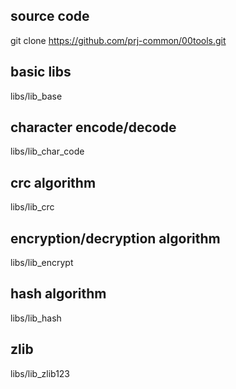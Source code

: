 ## source code  
git clone https://github.com/prj-common/00tools.git  

## basic libs  
libs/lib_base  

## character encode/decode  
libs/lib_char_code  

## crc algorithm  
libs/lib_crc  

## encryption/decryption algorithm  
libs/lib_encrypt  

## hash algorithm  
libs/lib_hash  

## zlib  
libs/lib_zlib123  

